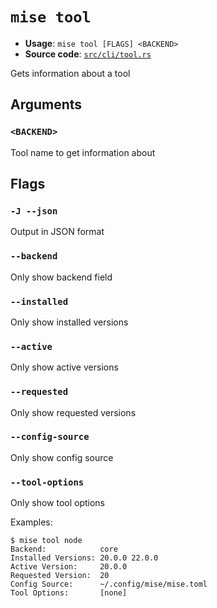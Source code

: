 # `mise tool`

- **Usage**: `mise tool [FLAGS] <BACKEND>`
- **Source code**: [`src/cli/tool.rs`](https://github.com/jdx/mise/blob/main/src/cli/tool.rs)

Gets information about a tool

## Arguments

### `<BACKEND>`

Tool name to get information about

## Flags

### `-J --json`

Output in JSON format

### `--backend`

Only show backend field

### `--installed`

Only show installed versions

### `--active`

Only show active versions

### `--requested`

Only show requested versions

### `--config-source`

Only show config source

### `--tool-options`

Only show tool options

Examples:

    $ mise tool node
    Backend:            core
    Installed Versions: 20.0.0 22.0.0
    Active Version:     20.0.0
    Requested Version:  20
    Config Source:      ~/.config/mise/mise.toml
    Tool Options:       [none]
